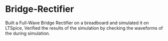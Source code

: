 # Bridge-Rectifier
Built a Full-Wave Bridge Rectifier on a breadboard and simulated it on LTSpice, Verified the results of the simulation by checking the waveforms of the during simulation.
